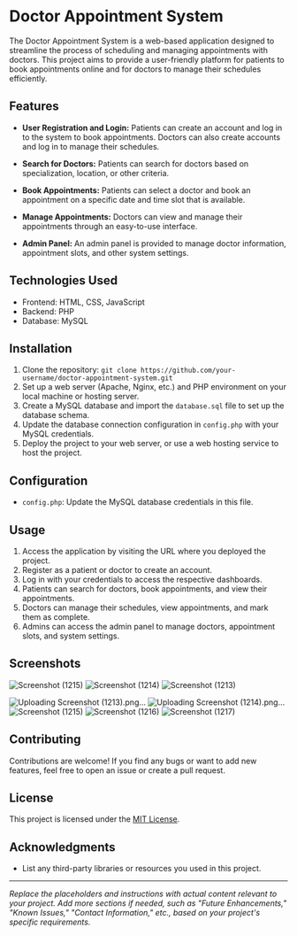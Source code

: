 # Doctor Appointment System

The Doctor Appointment System is a web-based application designed to streamline the process of scheduling and managing appointments with doctors. This project aims to provide a user-friendly platform for patients to book appointments online and for doctors to manage their schedules efficiently.

## Features

- **User Registration and Login:** Patients can create an account and log in to the system to book appointments. Doctors can also create accounts and log in to manage their schedules.

- **Search for Doctors:** Patients can search for doctors based on specialization, location, or other criteria.

- **Book Appointments:** Patients can select a doctor and book an appointment on a specific date and time slot that is available.

- **Manage Appointments:** Doctors can view and manage their appointments through an easy-to-use interface.

- **Admin Panel:** An admin panel is provided to manage doctor information, appointment slots, and other system settings.

## Technologies Used

- Frontend: HTML, CSS, JavaScript
- Backend: PHP
- Database: MySQL

## Installation

1. Clone the repository: `git clone https://github.com/your-username/doctor-appointment-system.git`
2. Set up a web server (Apache, Nginx, etc.) and PHP environment on your local machine or hosting server.
3. Create a MySQL database and import the `database.sql` file to set up the database schema.
4. Update the database connection configuration in `config.php` with your MySQL credentials.
5. Deploy the project to your web server, or use a web hosting service to host the project.

## Configuration

- `config.php`: Update the MySQL database credentials in this file.

## Usage

1. Access the application by visiting the URL where you deployed the project.
2. Register as a patient or doctor to create an account.
3. Log in with your credentials to access the respective dashboards.
4. Patients can search for doctors, book appointments, and view their appointments.
5. Doctors can manage their schedules, view appointments, and mark them as complete.
6. Admins can access the admin panel to manage doctors, appointment slots, and system settings.

## Screenshots

![Screenshot (1215)](https://github.com/vedant-dhamecha/doctors_appointment_system/assets/105575987/e5477030-4b14-45d9-98ef-cf9dcd70d417)
![Screenshot (1214)](https://github.com/vedant-dhamecha/doctors_appointment_system/assets/105575987/ad24bb18-975d-40b8-8617-0bc84eb61300)
![Screenshot (1213)](https://github.com/vedant-dhamecha/doctors_appointment_system/assets/105575987/be0345b4-5d0d-4c22-9dd4-b13855897e04)


![Uploading Screenshot (1213).png…]()
![Uploading Screenshot (1214).png…]()
![Screenshot (1215)](https://github.com/vedant-dhamecha/doctors_appointment_system/assets/105575987/03cf85db-319a-4d41-9cdb-c9204fa6f300)
![Screenshot (1216)](https://github.com/vedant-dhamecha/doctors_appointment_system/assets/105575987/125b5112-c3e4-4637-a222-592e5bfb6c42)
![Screenshot (1217)](https://github.com/vedant-dhamecha/doctors_appointment_system/assets/105575987/9632865a-ec2d-439d-a087-74f6507ed457)






## Contributing

Contributions are welcome! If you find any bugs or want to add new features, feel free to open an issue or create a pull request.

## License

This project is licensed under the [MIT License](LICENSE).

## Acknowledgments

- List any third-party libraries or resources you used in this project.

---

_Replace the placeholders and instructions with actual content relevant to your project. Add more sections if needed, such as "Future Enhancements," "Known Issues," "Contact Information," etc., based on your project's specific requirements._
